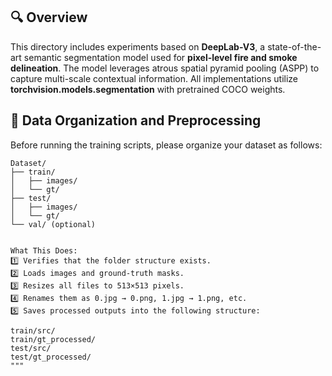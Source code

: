## 🔍 Overview
This directory includes experiments based on **DeepLab-V3**, a state-of-the-art semantic segmentation model used for **pixel-level fire and smoke delineation**. The model leverages atrous spatial pyramid pooling (ASPP) to capture multi-scale contextual information. All implementations utilize **torchvision.models.segmentation** with pretrained COCO weights.

## 🧩 Data Organization and Preprocessing
Before running the training scripts, please organize your dataset as follows:

```plaintext
Dataset/
├── train/
│   ├── images/
│   └── gt/
├── test/
│   ├── images/
│   └── gt/
└── val/ (optional)


What This Does:
1️⃣ Verifies that the folder structure exists.
2️⃣ Loads images and ground-truth masks.
3️⃣ Resizes all files to 513×513 pixels.
4️⃣ Renames them as 0.jpg → 0.png, 1.jpg → 1.png, etc.
5️⃣ Saves processed outputs into the following structure:

train/src/
train/gt_processed/
test/src/
test/gt_processed/
"""
